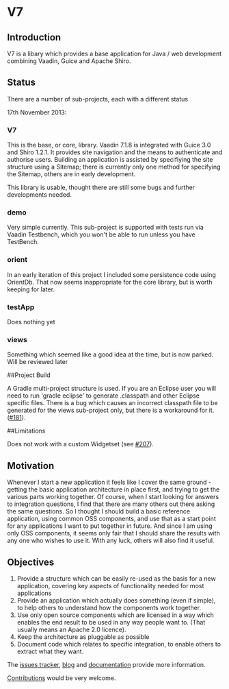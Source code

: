 # V7

## Introduction
V7 is a libary which provides a base application for Java / web development combining Vaadin, Guice and Apache Shiro. 

## Status

There are a number of sub-projects, each with a different status

17th November 2013:  

### V7

This is the base, or core, library.  Vaadin 7.1.8 is integrated with Guice 3.0 and Shiro 1.2.1.  It provides site navigation and the means to authenticate and authorise users. 
Building an application is assisted by specifiying the site structure using a Sitemap; there is currently only one method for specifying the Sitemap, others are in early development. 

This library is usable, thought there are still some bugs and further developments needed.

### demo

Very simple currently.  This sub-project is supported with tests run via Vaadin Testbench, which you won't be able to run unless you have TestBench.

### orient

In an early iteration of this project I included some persistence code using OrientDb.  That now seems inappropriate for the core library, but is worth keeping for later.

### testApp

Does nothing yet

### views

Something which seemed like a good idea at the time, but is now parked. Will be reviewed later

##Project Build

A Gradle multi-project structure is used.  If you are an Eclipse user you will need to run 'gradle eclipse' to generate .classpath and other Eclipse specific files. There is a bug which causes an incorrect classpath file to be generated for the views sub-project only, but there is a workaround for it. ([#181](https://github.com/davidsowerby/v7/issues/181)). 

##Limitations

Does not work with a custom Widgetset (see [#207](https://github.com/davidsowerby/v7/issues/181)).


## Motivation
Whenever I start a new application it feels like I cover the same ground - getting the basic application architecture in place first, and trying to get the various parts working together.  Of course, when I start looking for answers to integration questions, I find that there are many others out there asking the same questions.  So I thought I should build a basic reference application, using common OSS components, and use that as a start point for any applications I want to put together in future.  And since I am using only OSS components, it seems only fair that I should share the results with any one who wishes to use it.  With any luck, others will also find it useful.

## Objectives

1. Provide a structure which can be easily re-used as the basis for a new application, covering key aspects of functionality needed for most applications
1. Provide an application which actually does something (even if simple), to help others to understand how the components work together.
1. Use only open source components which are licensed in a way which enables the end result to be used in any way people want to.  (That usually means an Apache 2.0 licence).
1. Keep the architecture as pluggable as possible
1. Document code which relates to specific integration, to enable others to extract what they want.



The [issues tracker](https://github.com/davidsowerby/v7/issues?milestone=7&state=open), [blog](http://rndjava.blogspot.co.uk/) and [documentation](https://sites.google.com/site/q3cjava/home) provide more information. 



[Contributions](https://sites.google.com/site/q3cjava/#TOC-Contributions) would be very welcome.
